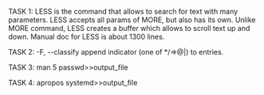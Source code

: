 TASK 1: LESS is the command that allows to search for text with many parameters. LESS accepts all params of MORE,
but also has its own. Unlike MORE command, LESS creates a buffer which allows to scroll text up and down. 
Manual doc for LESS is about 1300 lines.

TASK 2: -F, --classify
append indicator (one of */=>@|) to entries.


TASK 3: man 5 passwd>>output_file  

TASK 4: apropos systemd>>output_file

